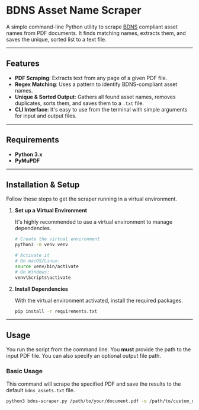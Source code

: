 # BDNS Asset Name Scraper

A simple command-line Python utility to scrape [BDNS](https://github.com/theodi/BDNS) compliant asset names from PDF documents. It finds matching names, extracts them, and saves the unique, sorted list to a text file.

---

## Features

-   **PDF Scraping**: Extracts text from any page of a given PDF file.
-   **Regex Matching**: Uses a pattern to identify BDNS-compliant asset names.
-   **Unique & Sorted Output**: Gathers all found asset names, removes duplicates, sorts them, and saves them to a `.txt` file.
-   **CLI Interface**: It's easy to use from the terminal with simple arguments for input and output files.

---

## Requirements

-   **Python 3.x**
-   **PyMuPDF**

---

## Installation & Setup

Follow these steps to get the scraper running in a virtual environment.

1.  **Set up a Virtual Environment**

    It's highly recommended to use a virtual environment to manage dependencies.

    ```bash
    # Create the virtual environment
    python3 -m venv venv

    # Activate it
    # On macOS/Linux:
    source venv/bin/activate
    # On Windows:
    venv\Scripts\activate
    ```

2.  **Install Dependencies**

    With the virtual environment activated, install the required packages.

    ```bash
    pip install -r requirements.txt
    ```

---

## Usage

You run the script from the command line. You **must** provide the path to the input PDF file. You can also specify an optional output file path.

### Basic Usage

This command will scrape the specified PDF and save the results to the default `bdns_assets.txt` file.

```bash
python3 bdns-scraper.py /path/to/your/document.pdf -o /path/to/custom_output.txt

